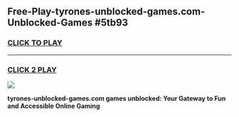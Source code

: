 
## Free-Play-tyrones-unblocked-games.com-Unblocked-Games #5tb93
<h3>
<a href="https://news.freeplayer.one?title=tyrones-unblocked-games.com&ref=8M">CLICK TO PLAY</a></h3>
<hr>

<h3>
<a href="https://news.freeplayer.one?title=tyrones-unblocked-games.com&ref=8M">CLICK 2 PLAY</a>
  
</h3>

<a href="https://news.freeplayer.one?title=tyrones-unblocked-games.com&ref=8M"><img src="https://clearcache.store/games.png"></a>


**tyrones-unblocked-games.com games unblocked: Your Gateway to Fun and Accessible Online Gaming**
